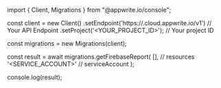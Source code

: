 import { Client, Migrations } from "@appwrite.io/console";

const client = new Client()
    .setEndpoint('https://<REGION>.cloud.appwrite.io/v1') // Your API Endpoint
    .setProject('<YOUR_PROJECT_ID>'); // Your project ID

const migrations = new Migrations(client);

const result = await migrations.getFirebaseReport(
    [], // resources
    '<SERVICE_ACCOUNT>' // serviceAccount
);

console.log(result);
